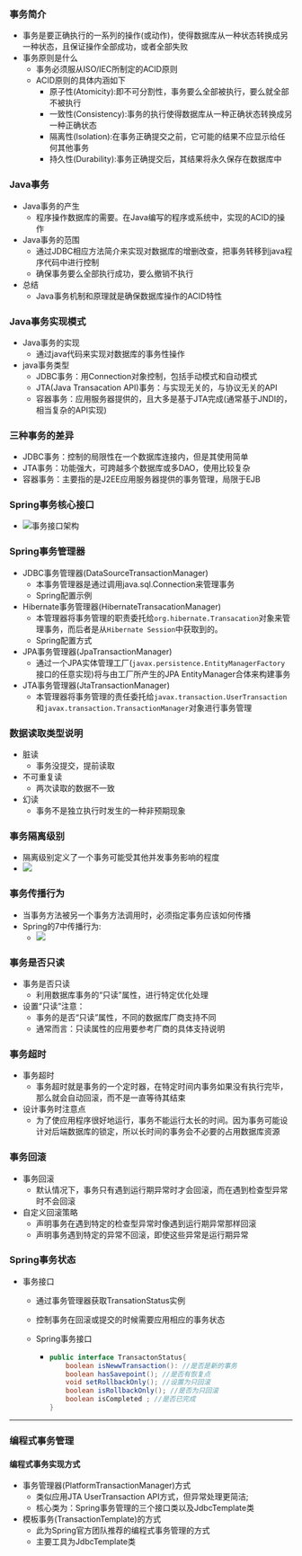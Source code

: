

### 事务简介

+ 事务是要正确执行的一系列的操作(或动作)，使得数据库从一种状态转换成另一种状态，且保证操作全部成功，或者全部失败
+ 事务原则是什么
  - 事务必须服从ISO/IEC所制定的ACID原则
  - ACID原则的具体内涵如下
    - 原子性(Atomicity):即不可分割性，事务要么全部被执行，要么就全部不被执行
    - 一致性(Consistency):事务的执行使得数据库从一种正确状态转换成另一种正确状态
    - 隔离性(Isolation):在事务正确提交之前，它可能的结果不应显示给任何其他事务
    - 持久性(Durability):事务正确提交后，其结果将永久保存在数据库中

### Java事务

+ Java事务的产生
  - 程序操作数据库的需要。在Java编写的程序或系统中，实现的ACID的操作
+ Java事务的范围
  - 通过JDBC相应方法简介来实现对数据库的增删改查，把事务转移到java程序代码中进行控制
  - 确保事务要么全部执行成功，要么撤销不执行
+ 总结
  - Java事务机制和原理就是确保数据库操作的ACID特性

### Java事务实现模式

+ Java事务的实现
  - 通过java代码来实现对数据库的事务性操作
+ java事务类型
  - JDBC事务：用Connection对象控制，包括手动模式和自动模式
  - JTA(Java Transacation API)事务：与实现无关的，与协议无关的API
  - 容器事务：应用服务器提供的，且大多是基于JTA完成(通常基于JNDI的，相当复杂的API实现)

### 三种事务的差异

+ JDBC事务：控制的局限性在一个数据库连接内，但是其使用简单
+ JTA事务：功能强大，可跨越多个数据库或多DAO，使用比较复杂
+ 容器事务：主要指的是J2EE应用服务器提供的事务管理，局限于EJB

### Spring事务核心接口

- ![事务接口架构](http://a3.qpic.cn/psb?/V11ree7s3wel2Y/mXQeD0ySSnjsvaUP4tXoKD5pU2FbpOzbcp.b14zqsk0!/m/dEYBAAAAAAAAnull&bo=WgbCAgAAAAADB74!&rf=photolist&t=5)

### Spring事务管理器

+ JDBC事务管理器(DataSourceTransactionManager)
  - 本事务管理器是通过调用java.sql.Connection来管理事务
  - Spring配置示例
+ Hibernate事务管理器(HibernateTransacationManager)
  - 本管理器将事务管理的职责委托给`org.hibernate.Transacation`对象来管理事务，而后者是从`Hibernate Session`中获取到的。
  - Spring配置方式
+ JPA事务管理器(JpaTransactionManager)
  - 通过一个JPA实体管理工厂(`javax.persistence.EntityManagerFactory`接口的任意实现)将与由工厂所产生的JPA EntityManager合体来构建事务
+ JTA事务管理器(JtaTransactionManager)
  - 本管理器将事务管理的责任委托给`javax.transaction.UserTransaction`和`javax.transaction.TransactionManager`对象进行事务管理

### 数据读取类型说明

+ 脏读
  - 事务没提交，提前读取
+ 不可重复读
  - 两次读取的数据不一致
+ 幻读
  - 事务不是独立执行时发生的一种非预期现象

### 事务隔离级别

+ 隔离级别定义了一个事务可能受其他并发事务影响的程度
+ ![](http://a1.qpic.cn/psb?/V11ree7s3wel2Y/x9q4P4uroWcEN2b3RZdubytcvJ6pX13Lh4GbA7fbRco!/c/dFQBAAAAAAAA&ek=1&kp=1&pt=0&bo=JAW8AQAAAAADJ54!&tl=1&vuin=3481376519&tm=1542070800&sce=60-2-2&rf=0-0)

### 事务传播行为

+ 当事务方法被另一个事务方法调用时，必须指定事务应该如何传播
+ Spring的7中传播行为:
  - ![](http://a3.qpic.cn/psb?/V11ree7s3wel2Y/S0WLjdJwAWNSnh98aId7kKXLP3V1JLAhmTMYxn*RNxg!/c/dDYBAAAAAAAA&ek=1&kp=1&pt=0&bo=SQVJAgAAAAADR2U!&tl=1&vuin=3481376519&tm=1542074400&sce=60-2-2&rf=0-0)

### 事务是否只读

+ 事务是否只读
  - 利用数据库事务的“只读”属性，进行特定优化处理
+ 设置“只读”注意：
  - 事务的是否“只读”属性，不同的数据库厂商支持不同
  - 通常而言：只读属性的应用要参考厂商的具体支持说明

### 事务超时

+ 事务超时
  - 事务超时就是事务的一个定时器，在特定时间内事务如果没有执行完毕，那么就会自动回滚，而不是一直等待其结束
+ 设计事务时注意点
  - 为了使应用程序很好地运行，事务不能运行太长的时间。因为事务可能设计对后端数据库的锁定，所以长时间的事务会不必要的占用数据库资源

### 事务回滚

+ 事务回滚
  - 默认情况下，事务只有遇到运行期异常时才会回滚，而在遇到检查型异常时不会回滚
+ 自定义回滚策略
  - 声明事务在遇到特定的检查型异常时像遇到运行期异常那样回滚
  - 声明事务遇到特定的异常不回滚，即使这些异常是运行期异常

### Spring事务状态

+ 事务接口

  - 通过事务管理器获取TransationStatus实例

  - 控制事务在回滚或提交的时候需要应用相应的事务状态

  - Spring事务接口

    - ```java
      public interface TransactonStatus{
          boolean isNewwTransaction(): //是否是新的事务
          boolean hasSavepoint(); //是否有恢复点
          void setRollbackOnly(); //设置为只回滚
          boolean isRollbackOnly(); //是否为只回滚
          boolean isCompleted ; //是否已完成
      }
      ```

----

### 编程式事务管理

#### 编程式事务实现方式

+ 事务管理器(PlatformTransactionManager)方式
  - 类似应用JTA UserTransaction API方式，但异常处理更简洁;
  - 核心类为：Spring事务管理的三个接口类以及JdbcTemplate类
+ 模板事务(TransactionTemplate)的方式
  - 此为Spring官方团队推荐的编程式事务管理的方式
  - 主要工具为JdbcTemplate类

